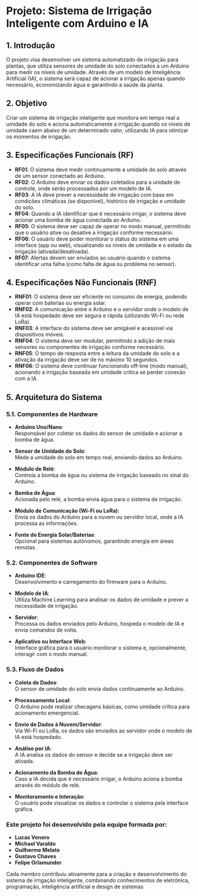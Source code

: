 # Projeto: Sistema de Irrigação Inteligente com Arduino e IA

## 1. Introdução
O projeto visa desenvolver um sistema automatizado de irrigação para plantas, que utiliza sensores de umidade do solo conectados a um Arduino para medir os níveis de umidade. Através de um modelo de Inteligência Artificial (IA), o sistema será capaz de acionar a irrigação apenas quando necessário, economizando água e garantindo a saúde da planta.

## 2. Objetivo
Criar um sistema de irrigação inteligente que monitora em tempo real a umidade do solo e aciona automaticamente a irrigação quando os níveis de umidade caem abaixo de um determinado valor, utilizando IA para otimizar os momentos de irrigação.

## 3. Especificações Funcionais (RF)

- **RF01**: O sistema deve medir continuamente a umidade do solo através de um sensor conectado ao Arduino.
- **RF02**: O Arduino deve enviar os dados coletados para a unidade de controle, onde serão processados por um modelo de IA.
- **RF03**: A IA deve prever a necessidade de irrigação com base em condições climáticas (se disponível), histórico de irrigação e umidade do solo.
- **RF04**: Quando a IA identificar que é necessário irrigar, o sistema deve acionar uma bomba de água conectada ao Arduino.
- **RF05**: O sistema deve ser capaz de operar no modo manual, permitindo que o usuário ative ou desative a irrigação conforme necessário.
- **RF06**: O usuário deve poder monitorar o status do sistema em uma interface (app ou web), visualizando os níveis de umidade e o estado da irrigação (ativada/desativada).
- **RF07**: Alertas devem ser enviados ao usuário quando o sistema identificar uma falha (como falta de água ou problema no sensor).

## 4. Especificações Não Funcionais (RNF)

- **RNF01**: O sistema deve ser eficiente no consumo de energia, podendo operar com baterias ou energia solar.
- **RNF02**: A comunicação entre o Arduino e o servidor onde o modelo de IA está hospedado deve ser segura e rápida (utilizando Wi-Fi ou rede LoRa).
- **RNF03**: A interface do sistema deve ser amigável e acessível via dispositivos móveis.
- **RNF04**: O sistema deve ser modular, permitindo a adição de mais sensores ou componentes de irrigação conforme necessário.
- **RNF05**: O tempo de resposta entre a leitura da umidade do solo e a ativação da irrigação deve ser de no máximo 10 segundos.
- **RNF06**: O sistema deve continuar funcionando off-line (modo manual), acionando a irrigação baseada em umidade crítica se perder conexão com a IA.

## 5. Arquitetura do Sistema

### 5.1. Componentes de Hardware

- **Arduino Uno/Nano**:  
  Responsável por coletar os dados do sensor de umidade e acionar a bomba de água.

- **Sensor de Umidade do Solo**:  
  Mede a umidade do solo em tempo real, enviando dados ao Arduino.

- **Módulo de Relé**:  
  Controla a bomba de água ou sistema de irrigação baseado no sinal do Arduino.

- **Bomba de Água**:  
  Acionada pelo relé, a bomba envia água para o sistema de irrigação.

- **Módulo de Comunicação (Wi-Fi ou LoRa)**:  
  Envia os dados do Arduino para a nuvem ou servidor local, onde a IA processa as informações.

- **Fonte de Energia Solar/Baterias**:  
  Opcional para sistemas autônomos, garantindo energia em áreas remotas.

### 5.2. Componentes de Software

- **Arduino IDE**:  
  Desenvolvimento e carregamento do firmware para o Arduino.

- **Modelo de IA**:  
  Utiliza Machine Learning para analisar os dados de umidade e prever a necessidade de irrigação.

- **Servidor**:  
  Processa os dados enviados pelo Arduino, hospeda o modelo de IA e envia comandos de volta.

- **Aplicativo ou Interface Web**:  
  Interface gráfica para o usuário monitorar o sistema e, opcionalmente, interagir com o modo manual.
  

### 5.3. Fluxo de Dados

- **Coleta de Dados**:  
  O sensor de umidade do solo envia dados continuamente ao Arduino.

- **Processamento Local**:  
  O Arduino pode realizar checagens básicas, como umidade crítica para acionamento emergencial.

- **Envio de Dados à Nuvem/Servidor**:  
  Via Wi-Fi ou LoRa, os dados são enviados ao servidor onde o modelo de IA está hospedado.

- **Análise por IA**:  
  A IA analisa os dados do sensor e decide se a irrigação deve ser ativada.

- **Acionamento da Bomba de Água**:  
  Caso a IA decida que é necessário irrigar, o Arduino aciona a bomba através do módulo de relé.

- **Monitoramento e Interação**:  
  O usuário pode visualizar os dados e controlar o sistema pela interface gráfica.

### Este projeto foi desenvolvido pela equipe formada por:

- **Lucas Venero**
- **Michael Varaldo**
- **Guilherme Melato**
- **Gustavo Chaves**
- **Felipe Orlamunder**

Cada membro contribuiu ativamente para a criação e desenvolvimento do sistema de irrigação inteligente, combinando conhecimentos de eletrônica, programação, inteligência artificial e design de sistemas
